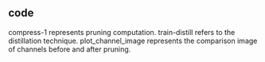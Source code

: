 
##  code

compress-1 represents pruning computation.
train-distill refers to the distillation technique.
plot_channel_image represents the comparison image of channels before and after pruning.
